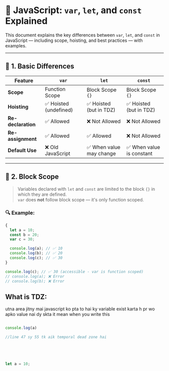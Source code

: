 # 📘 JavaScript: `var`, `let`, and `const` Explained

This document explains the key differences between `var`, `let`, and `const` in JavaScript — including scope, hoisting, and best practices — with examples.

---

## 📌 1. Basic Differences

| Feature            | `var`                  | `let`                    | `const`                   |
| ------------------ | ---------------------- | ------------------------ | ------------------------- |
| **Scope**          | Function Scope         | Block Scope `{}`         | Block Scope `{}`          |
| **Hoisting**       | ✅ Hoisted (undefined) | ✅ Hoisted (but in TDZ)  | ✅ Hoisted (but in TDZ)   |
| **Re-declaration** | ✅ Allowed             | ❌ Not Allowed           | ❌ Not Allowed            |
| **Re-assignment**  | ✅ Allowed             | ✅ Allowed               | ❌ Not Allowed            |
| **Default Use**    | ❌ Old JavaScript      | ✅ When value may change | ✅ When value is constant |

---

## 🧱 2. Block Scope

> Variables declared with `let` and `const` are limited to the block `{}` in which they are defined.  
> `var` does **not** follow block scope — it's only function scoped.

### 🔍 Example:

```javascript
{
  let a = 10;
  const b = 20;
  var c = 30;

  console.log(a); // ✅ 10
  console.log(b); // ✅ 20
  console.log(c); // ✅ 30
}

console.log(c); // ✅ 30 (accessible - var is function scoped)
// console.log(a); ❌ Error
// console.log(b); ❌ Error
```

## What is TDZ:
utna area  jitny mai javascript ko  pta to hai ky variable  exist karta h pr  wo apko value nai dy skta it mean when you  write this 

```javascript

console.log(a)

//line 47 sy 55 tk aik temporal dead zone hai 





let a = 10;
